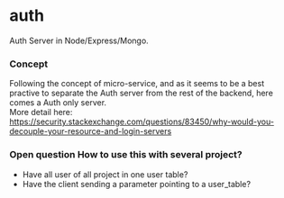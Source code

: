# auth

Auth Server in Node/Express/Mongo.

### Concept

Following the concept of micro-service, and as it seems to be a best practive to separate the Auth server from the rest of the backend, here comes a Auth only server. </br>
More detail here: https://security.stackexchange.com/questions/83450/why-would-you-decouple-your-resource-and-login-servers

### Open question How to use this with several project?

- Have all user of all project in one user table?
- Have the client sending a parameter pointing to a user_table?
